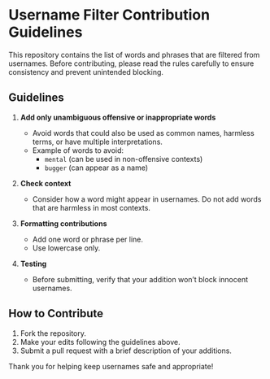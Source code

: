 # Username Filter Contribution Guidelines

This repository contains the list of words and phrases that are filtered from usernames. Before contributing, please read the rules carefully to ensure consistency and prevent unintended blocking.

## Guidelines

1. **Add only unambiguous offensive or inappropriate words**  
   - Avoid words that could also be used as common names, harmless terms, or have multiple interpretations.  
   - Example of words to avoid:  
     - `mental` (can be used in non-offensive contexts)  
     - `bugger` (can appear as a name)

2. **Check context**  
   - Consider how a word might appear in usernames. Do not add words that are harmless in most contexts.

3. **Formatting contributions**  
   - Add one word or phrase per line.  
   - Use lowercase only.

4. **Testing**  
   - Before submitting, verify that your addition won’t block innocent usernames.

## How to Contribute

1. Fork the repository.  
2. Make your edits following the guidelines above.  
3. Submit a pull request with a brief description of your additions.

Thank you for helping keep usernames safe and appropriate!
